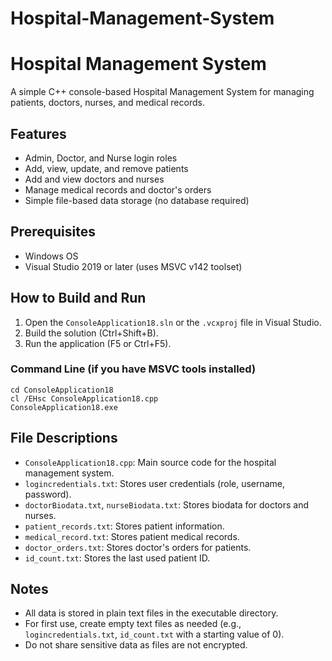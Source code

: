 # Hospital-Management-System
# Hospital Management System

A simple C++ console-based Hospital Management System for managing patients, doctors, nurses, and medical records.

## Features
- Admin, Doctor, and Nurse login roles
- Add, view, update, and remove patients
- Add and view doctors and nurses
- Manage medical records and doctor's orders
- Simple file-based data storage (no database required)

## Prerequisites
- Windows OS
- Visual Studio 2019 or later (uses MSVC v142 toolset)

## How to Build and Run
1. Open the `ConsoleApplication18.sln` or the `.vcxproj` file in Visual Studio.
2. Build the solution (Ctrl+Shift+B).
3. Run the application (F5 or Ctrl+F5).

### Command Line (if you have MSVC tools installed)
```
cd ConsoleApplication18
cl /EHsc ConsoleApplication18.cpp
ConsoleApplication18.exe
```

## File Descriptions
- `ConsoleApplication18.cpp`: Main source code for the hospital management system.
- `logincredentials.txt`: Stores user credentials (role, username, password).
- `doctorBiodata.txt`, `nurseBiodata.txt`: Stores biodata for doctors and nurses.
- `patient_records.txt`: Stores patient information.
- `medical_record.txt`: Stores patient medical records.
- `doctor_orders.txt`: Stores doctor's orders for patients.
- `id_count.txt`: Stores the last used patient ID.

## Notes
- All data is stored in plain text files in the executable directory.
- For first use, create empty text files as needed (e.g., `logincredentials.txt`, `id_count.txt` with a starting value of 0).
- Do not share sensitive data as files are not encrypted.
